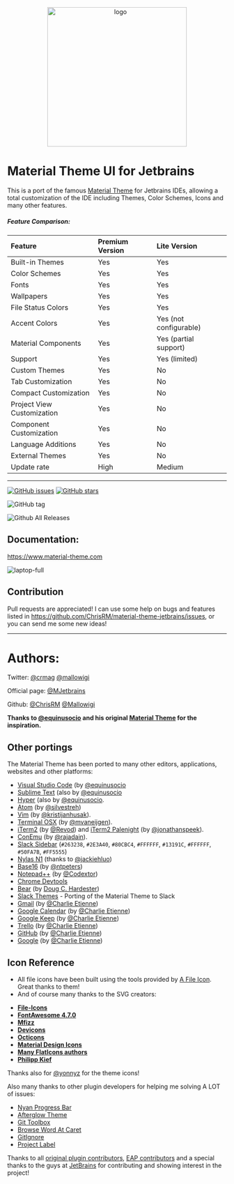 <div align="center">
  <a href="https://www.material-theme.com">
<img src="logo.svg" width="320" height="320" alt="logo"></img>
</a>
</div>

# Material Theme UI for Jetbrains

This is a port of the famous [Material Theme](https://github.com/equinusocio/vsc-material-theme) for Jetbrains IDEs, allowing a total customization of the IDE including Themes, Color Schemes, Icons and many other features.

##### Feature Comparison:


| Feature                    | Premium Version | Lite Version           |
|:---------------------------|:----------------|:-----------------------|
| Built-in Themes            | Yes             | Yes                    |
| Color Schemes              | Yes             | Yes                    |
| Fonts                      | Yes             | Yes                    |
| Wallpapers                 | Yes             | Yes                    |
| File Status Colors         | Yes             | Yes                    |
| Accent Colors              | Yes             | Yes (not configurable) |
| Material Components        | Yes             | Yes (partial support)  |
| Support                    | Yes             | Yes (limited)          |
| Custom Themes              | Yes             | No                     |
| Tab Customization          | Yes             | No                     |
| Compact Customization      | Yes             | No                     |
| Project View Customization | Yes             | No                     |
| Component Customization    | Yes             | No                     |
| Language Additions         | Yes             | No                     |
| External Themes            | Yes             | No                     |
| Update rate                | High            | Medium                 |

----

[![GitHub issues](https://img.shields.io/github/issues/magus424/material-theme-jetbrains.svg)](https://github.com/magus424/material-theme-jetbrains/issues) [![GitHub stars](https://img.shields.io/github/stars/magus424/material-theme-jetbrains.svg)](https://github.com/magus424/material-theme-jetbrains/stargazers)

![GitHub tag](https://img.shields.io/github/tag/magus424/material-theme-jetbrains.svg)

![Github All Releases](https://img.shields.io/github/downloads/magus424/material-theme-jetbrains/total.svg)


## Documentation:
<https://www.material-theme.com>

![laptop-full](laptop-full.png)

## Contribution

Pull requests are appreciated! I can use some help on bugs and features listed in 
<https://github.com/ChrisRM/material-theme-jetbrains/issues>, or you can send me some new ideas!

--------------------

# Authors:
 
Twitter: [@crmag](https://twitter.com/crmag)
[@mallowigi](https://twitter.com/mallowigi)

Official page: [@MJetbrains](https://twitter.com/MJetbrains)

Github: [@ChrisRM](https://github.com/chrisrm) [@Mallowigi](https://github.com/mallowigi)

**Thanks to [@equinusocio](https://github.com/equinusocio) and his original [Material Theme](https://github.com/equinusocio/vsc-material-theme) for the inspiration.**

## Other portings

The Material Theme has been ported to many other editors, applications, websites and other platforms:
- [Visual Studio Code](https://github.com/equinusocio/vsc-material-theme/) (by [@equinusocio](https://github.com/equinusocio)
- [Sublime Text](https://github.com/equinusocio/material-theme/) (also by [@equinusocio](https://github.com/equinusocio)
- [Hyper](https://github.com/equinusocio/hyper-material-theme) (also by [@equinusocio](https://github.com/equinusocio).
- [Atom](https://github.com/silvestreh/atom-material-ui) (by [@silvestreh](https://github.com/silvestreh))
- [Vim](https://github.com/kristijanhusak/vim-hybrid-material) (by [@kristijanhusak](https://github.com/kristijanhusak)).
- [Terminal OSX](https://gist.github.com/mvaneijgen/4c56701215847dd5ddcf) (by [@mvaneijgen](https://github.com/mvaneijgen)).
- [iTerm2](https://gist.github.com/Revod/3f3115f8d4b90fc986fd4b61441c2567) (by [@Revod](https://github.com/Revod)) and [iTerm2 Palenight](https://github.com/JonathanSpeek/palenight-iterm2) (by [@jonathanspeek](https://github.com/jonathanspeek)).
- [ConEmu](https://gist.github.com/rajadain/b306b2ba71bd58a1df41) (by [@rajadain](https://github.com/rajadain)).
- [Slack Sidebar](https://slack.com/) (`#263238`, `#2E3A40`, `#80CBC4`, `#FFFFFF`, `#13191C`, `#FFFFFF`, `#50FA7B`, `#FF5555`)
- [Nylas N1](https://github.com/jackiehluo/n1-material) (thanks to [@jackiehluo](https://github.com/jackiehluo))
- [Base16](https://github.com/ntpeters/base16-materialtheme-scheme) (by [@ntpeters](https://github.com/ntpeters))
- [Notepad++](https://github.com/Codextor/npp-material-theme) (by [@Codextor](https://github.com/Codextor))
- [Chrome Devtools](https://chrome.google.com/webstore/detail/material-devtools-theme-c/jmefikbdhgocdjeejjnnepgnfkkbpgjo)
- [Bear](https://github.com/r3volution11/material-theme-bear-notes) (by [Doug C. Hardester](https://github.com/r3volution11))
- [Slack Themes](https://github.com/mallowigi/slack-themes) - Porting of the Material Theme to Slack
- [Gmail](https://userstyles.org/styles/174257/material-dark-gmail) (by [@Charlie Etienne](https://github.com/CharlieEtienne))
- [Google Calendar](https://userstyles.org/styles/174228/material-dark-google-calendar) (by [@Charlie Etienne](https://github.com/CharlieEtienne))
- [Google Keep](https://userstyles.org/styles/174291/material-dark-google-keep) (by [@Charlie Etienne](https://github.com/CharlieEtienne))
- [Trello](https://userstyles.org/styles/167605/material-dark-trello) (by [@Charlie Etienne](https://github.com/CharlieEtienne))
- [GitHub](https://github.com/CharlieEtienne/material-github) (by [@Charlie Etienne](https://github.com/CharlieEtienne))
- [Google](https://github.com/CharlieEtienne/material-google) (by [@Charlie Etienne](https://github.com/CharlieEtienne))

## Icon Reference

- All file icons have been built using the tools provided by [A File Icon](https://github.com/SublimeText/AFileIcon). Great thanks to them!
- And of course many thanks to the SVG creators:
* [**File-Icons**](https://github.com/file-icons/source/blob/master/charmap.md) 
* [**FontAwesome 4.7.0**](http://fontawesome.io/cheatsheet/)
* [**Mfizz**](https://github.com/file-icons/MFixx/blob/master/charmap.md)
* [**Devicons**](https://github.com/file-icons/DevOpicons/blob/master/charmap.md)
* [**Octicons**](https://octicons.github.com)
* [**Material Design Icons**](https://materialdesignicons.com/)
* [**Many FlatIcons authors**](https://www.flaticon.com/)
* [**Philipp Kief**](https://github.com/PKief/vscode-material-icon-theme)

Thanks also for [@yonnyz](https://twitter.com/yonnyz) for the theme icons!

Also many thanks to other plugin developers for helping me solving A LOT of issues:
* [Nyan Progress Bar](https://plugins.jetbrains.com/plugin/8575-nyan-progress-bar)
* [Afterglow Theme](https://plugins.jetbrains.com/plugin/8066-afterglow-theme)
* [Git Toolbox](https://plugins.jetbrains.com/plugin/7499-gittoolbox)
* [Browse Word At Caret](https://plugins.jetbrains.com/plugin/201-browsewordatcaret)
* [GitIgnore](https://github.com/hsz/idea-gitignore)
* [Project Label](https://github.com/drinchev/project-label)

Thanks to all [original plugin contributors](https://github.com/ChrisRM/material-theme-jetbrains/graphs/contributors), 
[EAP contributors](https://github.com/mallowigi/material-theme-jetbrains-docs/graphs/contributors)
and a special thanks to the guys at [JetBrains](https://www.jetbrains.com/) for contributing and showing interest in the project!
